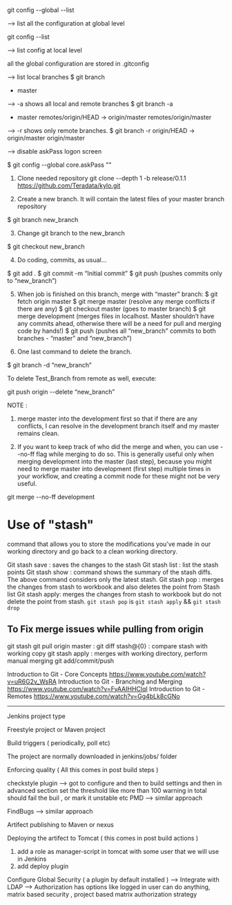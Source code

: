 git config --global --list

--> list all the configuration at global level

git config --list 

--> list config at local level

all the global configuration are stored in .gitconfig

--> list local branches
$ git branch
* master

--> -a shows all local and remote branches
$ git branch -a
* master
  remotes/origin/HEAD -> origin/master
  remotes/origin/master

--> -r shows only remote branches.
$ git branch -r
  origin/HEAD -> origin/master
  origin/master

--> disable askPass logon screen

$ git config --global core.askPass ""


1) Clone needed repository
git clone --depth 1 -b release/0.1.1 https://github.com/Teradata/kylo.git

2) Create a new branch. It will contain the latest files of your master branch repository

$ git branch new_branch

3) Change git branch to the new_branch

$ git checkout new_branch

4) Do coding, commits, as usual…

$ git add .
$ git commit -m “Initial commit”
$ git push (pushes commits only to “new_branch”)

5) When job is finished on this branch, merge with “master” branch:
$ git fetch origin master
$ git merge master (resolve any merge conflicts if there are any)
$ git checkout master (goes to master branch)
$ git merge development (merges files in localhost. Master shouldn’t have any  commits ahead, otherwise there will be a need for pull and merging code by hands!)
$ git push (pushes all “new_branch” commits to both branches - “master” and “new_branch”)

6) One last command to delete the branch.

$ git branch -d “new_branch”

To delete Test_Branch from remote as well, execute:

git push origin --delete “new_branch”


NOTE : 
1. merge master into the development first so that if there are any conflicts, I can resolve in the development branch itself and my master remains clean.

2. If you want to keep track of who did the merge and when, you can use --no-ff flag while merging to do so. This is generally useful only when merging development into the master (last step), because you might need to merge master into development (first step) multiple times in your workflow, and creating a commit node for these might not be very useful.

git merge --no-ff development

# Use of "stash"

command that allows you to store the modifications you’ve made in our working directory and go back to a clean working directory.

Git stash save : saves the changes to the stash
Git stash list : list the stash points
Git stash show : command shows the summary of the stash diffs. The above command considers only the latest stash.
Git stash pop  : merges the changes from stash to workbook and also deletes the point from Stash list
Git stash apply: merges the changes from stash to workbook but do not delete the point from stash. `git stash pop` is `git stash apply` && `git stash drop`

## To Fix merge issues while pulling from origin

git stash 
git pull origin master : 
git diff stash@{0}     : compare stash with working copy
git stash apply        : merges with working directory, perform manual merging
git add/commit/push  


Introduction to Git - Core Concepts  https://www.youtube.com/watch?v=uR6G2v_WsRA
Introduction to Git - Branching and Merging    https://www.youtube.com/watch?v=FyAAIHHClqI
Introduction to Git - Remotes  https://www.youtube.com/watch?v=Gg4bLk8cGNo



------------------------------------------------
Jenkins project type

Freestyle project or Maven project


Build triggers ( periodically, poll etc)


The project are normally downloaded in jenkins/jobs/ folder

Enforcing quality ( All this comes in post build steps )

checkstyle plugin -->  got to configure and then to build settings and then in advanced section set the threshold
                        like more than 100 warning in total should fail the buil , or mark it unstable etc
PMD  --> similar approach

FindBugs --> 	similar approach


Artifect publishing to Maven or nexus


Deploying the artifect to Tomcat  ( this comes in post build actions )
 1. add a role as manager-script in tomcat with some user that we will use in Jenkins
 2. add deploy plugin
 
 
Configure Global Security ( a plugin by default installed )
--> Integrate with LDAP
-->  Authorization has options like logged in user can do anything, matrix based security , project based matrix authorization strategy

